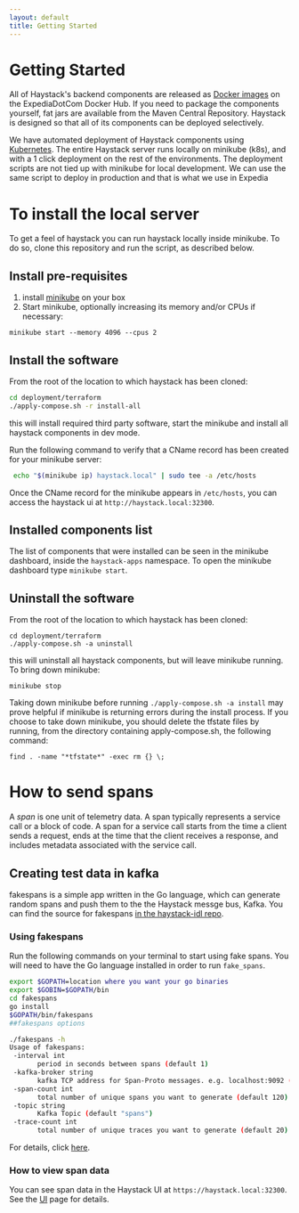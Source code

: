 ```yaml
---
layout: default
title: Getting Started
---
```

# Getting Started

All of Haystack's backend components are released as [Docker images](https://expediadotcom.github.io/haystack/deployment/sub_systems.html) on the ExpediaDotCom Docker Hub.
If you need to package the components yourself, fat jars are available from the Maven Central Repository.
Haystack is designed so that all of its components can be deployed selectively. 

We have automated deployment of Haystack components using [Kubernetes](github.com/jaegertracing/jaeger-kubernetes).
The entire Haystack server runs locally on minikube (k8s), and with a 1 click deployment on the rest of the environments.
The deployment scripts are not tied up with minikube for local development.
We can use the same script to deploy in production and that is what we use in Expedia

# To install the local server

To get a feel of haystack you can run haystack locally inside minikube.
To do so, clone this repository and run the script, as described below.

## Install pre-requisites

1. install [minikube](https://kubernetes.io/docs/tasks/tools/install-minikube/) on your box
2. Start minikube, optionally increasing its memory and/or CPUs if necessary:
```
minikube start --memory 4096 --cpus 2
```

## Install the software

From the root of the location to which haystack has been cloned:

```bash
cd deployment/terraform
./apply-compose.sh -r install-all
```

this will install required third party software, start the minikube and install all haystack components in dev mode.

Run the following command to verify that a CName record has been created for your minikube server:

```bash
 echo "$(minikube ip) haystack.local" | sudo tee -a /etc/hosts
```

Once the CName record for the minikube appears in `/etc/hosts`, you can access the haystack ui at `http://haystack.local:32300`.

## Installed components list

The list of components that were installed can be seen in the minikube dashboard, inside the `haystack-apps` namespace.
To open the minikube dashboard type `minikube start`.



## Uninstall the software
From the root of the location to which haystack has been cloned:
```
cd deployment/terraform
./apply-compose.sh -a uninstall
```

this will uninstall all haystack components, but will leave minikube running. To bring down minikube:
```
minikube stop
``` 
Taking down minikube before running `./apply-compose.sh -a install` may prove helpful if minikube is returning errors
during the install process. If you choose to take down minikube, you should delete the tfstate files by running, from 
the directory containing apply-compose.sh, the following command:
```
find . -name "*tfstate*" -exec rm {} \;
```
# How to send spans

A *span* is one unit of telemetry data. A span typically represents a service call or a block of code.
A span for a service call starts from the time a client sends a request, ends at the time that the client receives a response, and includes metadata associated with the service call.

## Creating test data in kafka

fakespans is a simple app written in the Go language, which can generate random spans and push them to the the Haystack messge bus, Kafka.
You can find the source for fakespans [in the haystack-idl repo](https://github.com/ExpediaDotCom/haystack-idl/tree/master/fakespans).

### Using fakespans

Run the following commands on your terminal to start using fake spans. You will need to have the Go language installed in order to run `fake_spans`.

 ```bash
export $GOPATH=location where you want your go binaries
export $GOBIN=$GOPATH/bin
cd fakespans
go install
$GOPATH/bin/fakespans
##fakespans options

./fakespans -h
Usage of fakespans:
  -interval int
        period in seconds between spans (default 1)
  -kafka-broker string
        kafka TCP address for Span-Proto messages. e.g. localhost:9092 (default "localhost:9092")
  -span-count int
        total number of unique spans you want to generate (default 120)
  -topic string
        Kafka Topic (default "spans")
  -trace-count int
        total number of unique traces you want to generate (default 20)
```

For details, click [here](https://github.com/ExpediaDotCom/haystack-idl).

### How to view span data

You can see span data in the Haystack UI at `https://haystack.local:32300`.
See the [UI](https://expediadotcom.github.io/haystack/ui/ui.html) page for details.